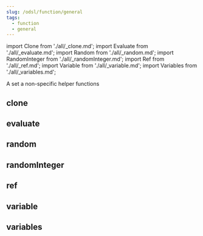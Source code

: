 ```yaml
---
slug: /odsl/function/general
tags:
  - function
  - general
---
```

import Clone from './all/_clone.md';
import Evaluate from './all/_evaluate.md';
import Random from './all/_random.md';
import RandomInteger from './all/_randomInteger.md';
import Ref from './all/_ref.md';
import Variable from './all/_variable.md';
import Variables from './all/_variables.md';

A set a non-specific helper functions

## clone
<Clone  />

## evaluate
<Evaluate  />

## random
<Random  />

## randomInteger
<RandomInteger  />

## ref
<Ref  />

## variable
<Variable  />

## variables
<Variables  />
